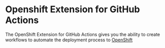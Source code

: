 # Openshift Extension for GitHub Actions

The OpenShift Extension for GitHub Actions gives you the ability to create workflows to automate the deployment process to [OpenShift](https://github.com/openshift/origin) 